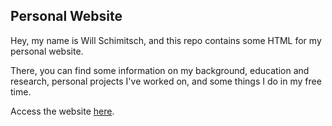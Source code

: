 ## Personal Website ##

Hey, my name is Will Schimitsch, and this repo contains some HTML for my personal website. 

There, you can find some information on my background, education and research, personal projects I've worked on, and some things I do in my free time. 

Access the website [here](https://wschimitsch.github.io/).